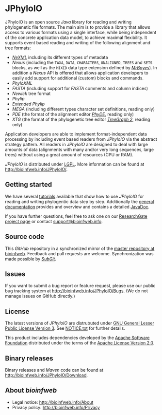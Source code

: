 # JPhyloIO

JPhyloIO is an open source *Java* library for reading and writing phylogenetic file formats. The main aim is to provide a library that allows access to various formats using a single interface, while being independent of the concrete application data model, to achieve maximal flexibility. It supports event based reading and writing of the following alignment and tree formats:

* [*NeXML*](https://github.com/NeXML) including its different types of metadata
* *Nexus* (including the `TAXA`, `DATA`, `CHARACTERS`, `UNALIGNED`, `TREES` and `SETS` blocks, as well as the `MIXED` data type extension defined by [*MrBayes*](https://github.com/NBISweden/MrBayes)). In addition a *Nexus* API is offered that allows application developers to easily add support for additional (custom) blocks and commands.
* *PhyloXML*
* *FASTA* (including support for *FASTA* comments and column indices)
* *Newick* tree format
* *Phylip*
* *Extended Phylip*
* *MEGA* (including different types character set definitions, reading only)
* *PDE* (the format of the alignment editor [*PhyDE*](http://phyde.de/), reading only)
* *XTG* (the format of the phylogenetic tree editor [*TreeGraph 2*](http://treegraph.bioinfweb.info/), reading only)

Application developers are able to implement format-independent data processing by including event based readers from *JPhyloIO* via the abstract strategy pattern. All readers in *JPhyloIO* are designed to deal with large amounts of data (alignments with many and/or very long sequences, large trees) without using a great amount of resources (CPU or RAM).

*JPhyloIO* is distributed under [LGPL](http://bioinfweb.info/JPhyloIO/License/LGPL). More information can be found at http://bioinfweb.info/JPhyloIO/.

## Getting started

We have several [tutorials](http://r.bioinfweb.info/JPIODemo) available that show how to use *JPhyloIO* for reading and writing phylogentic data step by step. Additionally the [general documentation](http://bioinfweb.info/JPhyloIO/Documentation) provides and overview and contains a detailed [JavaDoc](http://bioinfweb.info/JPhyloIO/Documentation/API/Latest/).

If you have further questions, feel free to ask one on our [ResearchGate project page](http://r.bioinfweb.info/RGJPhyloIO) or contact support@bioinfweb.info.

## Source code

This *GitHub* repository in a synchronized mirror of the [master repository at bioinfweb](http://bioinfweb.info/Code/sventon/repos/JPhyloIO/list/). Feedback and pull requests are welcome. Synchronization was made possible by [*SubGit*](https://subgit.com/).

## Issues

If you want to submit a bug report or feature request, please use our public bug tracking system at http://bioinfweb.info/JPhyloIO/Bugs. (We do not manage issues on GitHub directly.)

## License

The latest versions of *JPhyloIO* are distrubuted under [GNU General Lesser Public License Version 3](http://bioinfweb.info/JPhyloIO/License/LGPL). See [NOTICE.txt](https://github.com/bioinfweb/JPhyloIO/blob/master/main/info.bioinfweb.jphyloio.core/src/NOTICE.txt) for further details.

This product includes dependencies developed by the [Apache Software Foundation](http://www.apache.org/) distributed under the terms of the [Apache License Version 2.0](https://github.com/bioinfweb/JPhyloIO/blob/master/main/info.bioinfweb.jphyloio.core/src/APACHE-LICENSE.txt).

## Binary releases

Binary releases and *Maven* code can be found at http://bioinfweb.info/JPhyloIO/Download.

## About *bioinfweb*

* Legal notice: http://bioinfweb.info/About
* Privacy policy: http://bioinfweb.info/Privacy